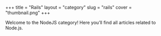 +++
title = "Rails"
layout = "category"
slug = "rails"
cover = "thumbnail.png"
+++

Welcome to the NodeJS category! Here you’ll find all articles related to Node.js.
